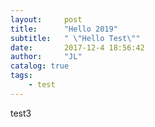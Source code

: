 ```yaml
---
layout:     post
title:      "Hello 2019"
subtitle:   " \"Hello Test\""
date:       2017-12-4 18:56:42
author:     "JL"
catalog: true
tags:
    - test
---
```

test3